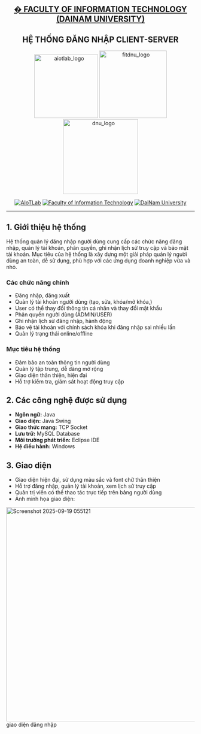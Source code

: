 <h2 align="center">
    <a href="https://dainam.edu.vn/vi/khoa-cong-nghe-thong-tin">
    �  FACULTY OF INFORMATION TECHNOLOGY (DAINAM UNIVERSITY)
    </a>
</h2>
<h2 align="center">
    HỆ THỐNG ĐĂNG NHẬP CLIENT-SERVER
</h2>

<div align="center">
    <p align="center">
        <img alt="aiotlab_logo" src="https://github.com/user-attachments/assets/d160de9e-7aa4-47f0-9a65-c6275a736d58" width="170" />
        <img alt="fitdnu_logo" src="https://github.com/user-attachments/assets/f40bd9aa-d77b-434a-91aa-7e83e41b90ff" width="180"/>
        <img alt="dnu_logo" src="https://github.com/user-attachments/assets/4e6392f6-664e-46d8-b411-5d58b257d721" width="200"/>
    </p>


[![AIoTLab](https://img.shields.io/badge/AIoTLab-green?style=for-the-badge)](https://www.facebook.com/DNUAIoTLab)
[![Faculty of Information Technology](https://img.shields.io/badge/Faculty%20of%20Information%20Technology-blue?style=for-the-badge)](https://dainam.edu.vn/vi/khoa-cong-nghe-thong-tin)
[![DaiNam University](https://img.shields.io/badge/DaiNam%20University-orange?style=for-the-badge)](https://dainam.edu.vn)

</div>


---

## 1. Giới thiệu hệ thống

Hệ thống quản lý đăng nhập người dùng cung cấp các chức năng đăng nhập, quản lý tài khoản, phân quyền, ghi nhận lịch sử truy cập và bảo mật tài khoản. Mục tiêu của hệ thống là xây dựng một giải pháp quản lý người dùng an toàn, dễ sử dụng, phù hợp với các ứng dụng doanh nghiệp vừa và nhỏ.

### Các chức năng chính

- Đăng nhập, đăng xuất
- Quản lý tài khoản người dùng (tạo, sửa, khóa/mở khóa,)
- User có thể thay đổi thông tin cá nhân và thay đổi mật khẩu
- Phân quyền người dùng (ADMIN/USER)
- Ghi nhận lịch sử đăng nhập, hành động
- Bảo vệ tài khoản với chính sách khóa khi đăng nhập sai nhiều lần
- Quản lý trạng thái online/offline

### Mục tiêu hệ thống

- Đảm bảo an toàn thông tin người dùng
- Quản lý tập trung, dễ dàng mở rộng
- Giao diện thân thiện, hiện đại
- Hỗ trợ kiểm tra, giám sát hoạt động truy cập

## 2. Các công nghệ được sử dụng

- **Ngôn ngữ:** Java
- **Giao diện:** Java Swing
- **Giao thức mạng:** TCP Socket
- **Lưu trữ:** MySQL Database
- **Môi trường phát triển:** Eclipse IDE
- **Hệ điều hành:** Windows

## 3. Giao diện

- Giao diện hiện đại, sử dụng màu sắc và font chữ thân thiện
- Hỗ trợ đăng nhập, quản lý tài khoản, xem lịch sử truy cập
- Quản trị viên có thể thao tác trực tiếp trên bảng người dùng
- Ảnh minh họa giao diện:

<img width="763" height="572" alt="Screenshot 2025-09-19 055121" src="https://github.com/user-attachments/assets/bb211255-4f03-4c02-8fdf-452f7bd302e8" />
giao diện đăng nhập


